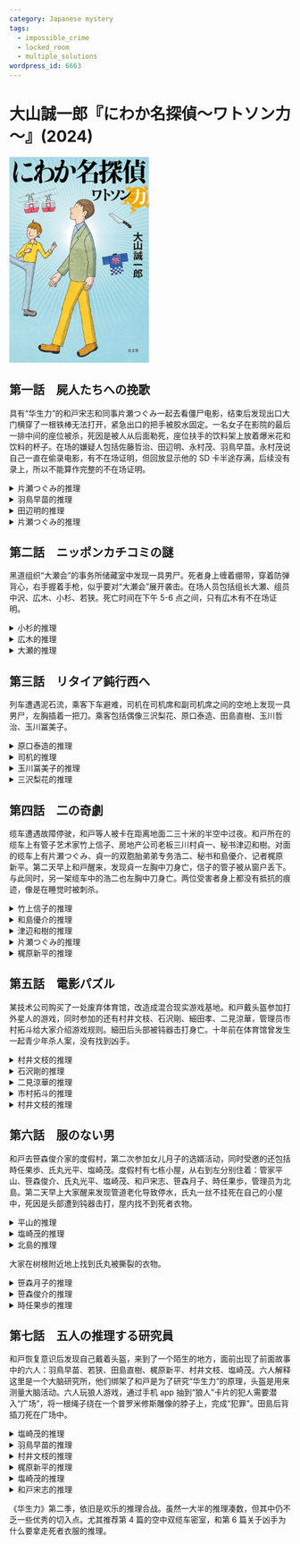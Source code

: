 ```yaml
---
category: Japanese mystery
tags:
  - impossible_crime
  - locked_room
  - multiple_solutions
wordpress_id: 6663
---
```


# 大山誠一郎『にわか名探偵～ワトソン力～』(2024)

<img src=images/2024_cover.jpg width=250/>

## 第一話　屍人たちへの挽歌

具有“华生力”的和戸宋志和同事片瀬つぐみ一起去看僵尸电影，结束后发现出口大门横穿了一根铁棒无法打开，紧急出口的把手被胶水固定。一名女子在影院的最后一排中间的座位被杀，死因是被人从后面勒死，座位扶手的饮料架上放着爆米花和饮料的杯子。在场的嫌疑人包括佐藤哲治、田辺明、永村茂、羽鳥早苗。永村茂说自己一直在偷录电影，有不在场证明，但回放显示他的 SD 卡半途存满，后续没有录上，所以不能算作完整的不在场证明。

<details><summary>片瀬つぐみ的推理</summary>
犯人把一米长的铁棒贴在背上带进影院，只有人高马大的田辺明可以办到，他是犯人。田辺明承认自己为了避免参加相亲而把门封死，但否认杀人。
</details>

<details><summary>羽鳥早苗的推理</summary>
凶手杀人时没有被人看到，说明他坐在后面。凶手是永村茂。
</details>

<details><summary>田辺明的推理</summary>
田辺明在 11:15 固定门，凶手杀人后没有离开影院，说明是在那之后行凶。受害者没有吃爆米花，说明她在 10:00 电影开始后不久便遭到杀害。这两点矛盾说明爆米花是凶手的伪装，为了让推定的死亡时间看上去比实际的要早。凶手是有假不在场证明的永村茂。
</details>

<details><summary>片瀬つぐみ的推理</summary>
片瀬曾看到田辺明弯腰（伏线），所以他没有把铁棒带入影院，是受害者为了确保凶手无法逃脱，自己把门封死。受害者矢来杏子是影院的清洁工，提前带入铁棒。杏子引诱田辺明杀死自己，没有吃爆米花是因为知道自己即将被杀。
</details>

## 第二話　ニッポンカチコミの謎

黑道组织“大瀬会”的事务所储藏室中发现一具男尸。死者身上缠着绷带，穿着防弹背心，右手握着手枪，似乎要对“大瀬会”展开袭击。在场人员包括组长大瀬、组员中沢、広木、小杉、若狭。死亡时间在下午 5-6 点之间，只有広木有不在场证明。

<details><summary>小杉的推理</summary>
事务所封锁严密，所以是内部人员引导受害者进入。凶手腿脚不便无法在外面杀人，是坐轮椅的大瀬。
</details>

<details><summary>広木的推理</summary>
受害者在祭典日穿着防弹背心招摇过市不合常理，所以他身上的绷带、防弹背心、枪都是从事务所拿的。凶手没有把这些东西放回原处，是因为一直忙着做事抽不开身。凶手是小杉。
</details>

<details><summary>大瀬的推理</summary>
受害者不是来袭击的，是凶手看到他穿着晒衣，给他穿上防弹衣，拿上枪，伪装成前来袭击的样子。受害者身穿晒衣是为了参加祭典，広木家的鱼料理店为祭典提供了有毒的食材，导致受害者死于食物中毒。広木为了掩盖食物中毒，把受害者搬入事务所，伪装成黑帮冲突。
</details>

## 第三話　リタイア鈍行西へ

列车遭遇泥石流，乘客下车避难，司机在司机席和副司机席之间的空地上发现一具男尸，左胸插着一把刀。乘客包括偶像三沢梨花、原口泰造、田島直樹、玉川哲治、玉川冨美子。

<details><summary>原口泰造的推理</summary>
犯人发现藏在列车员室的跟踪狂，为了保护三沢所以将其杀死。三沢一直坐在副驾驶座前方，如果有人想在行驶中靠近副驾驶座，肯定会被发现，这说明跟踪狂在发车前便进入了列车员室，凶手跟在他后面上车将其杀害。凶手是最先上车的和戸。
</details>

<details><summary>司机的推理</summary>
凶手能察觉到受害者隐藏在行进方向相反的列车员室，说明凶手是铁路迷。凶手是田島，他脖子上挂的相机是为了给列车照相。（这个推理不对，相机是用来给鸟照相。）
</details>

<details><summary>玉川冨美子的推理</summary>
凶手杀人后无法逃走，是因为列车已在行驶中。凶手杀人没有被人看到，是因为坐在靠近列车员室的最后面。凶手是三沢梨花。
</details>

<details><summary>三沢梨花的推理</summary>
尸体躺在乘务员室地上，血液应该从伤口处均匀扩散，但实际上血液往下流，说明尸体在一段时间内呈直立状态，之后才移进乘务员室。受害者是在客座上被刺死，只有司机有机会等乘客下车避难之后移动尸体。受害者 A 变装为老人，以“玉川哲治”的身份坐在玉川冨美子身旁，冨美子将其杀死后拆除变装。另一名老人 B 在前一站下车，走向列车后方，从乘务员门偷偷返回乘务员室，在遭遇泥石流后假冒为“玉川哲治”出现在众人面前。玉川冨美子、司机、A、B 四人均为恐怖分子，冨美子杀死 A 是因为他中途打退堂鼓想要下车。司机暴露尸体是因为接下来列车要反向行驶，尸体不可避免会被人发现。
</details>

## 第四話　二の奇劇

缆车遭遇故障停驶，和戸等人被卡在距离地面二三十米的半空中过夜。和戸所在的缆车上有管子艺术家竹上信子、房地产公司老板三川村貞一、秘书津辺和樹。对面的缆车上有片瀬つぐみ、貞一的双胞胎弟弟专务浩二、秘书和島優介、记者梶原新平。第二天早上和戸醒来，发现貞一左胸中刀身亡，信子的管子被从窗户丢下。与此同时，另一架缆车中的浩二也左胸中刀身亡。两位受害者身上都没有抵抗的痕迹，像是在睡觉时被刺杀。

<details><summary>竹上信子的推理</summary>
对于双胞胎兄弟的妻子来说，先让丈夫的兄弟死去，再让丈夫死去，自己能够继承到更多的遗产。犯人是津辺，他是貞一夫人的情人，他扔掉管子是因为“管子”的英文 tube 和“津辺”的发音相同。
</details>

<details><summary>和島優介的推理</summary>
缆车控制系统在昨晚已经恢复，公司员工将缆车移动到山脚站和山顶站，在那里杀人后再将缆车恢复原位。
</details>

<details><summary>津辺和樹的推理</summary>
刀子深深垂直刺入貞一胸口，非凶手力所能及，是貞一跪在地板上，双手握住刀子对准胸口，然后倒地自杀。貞一把管子连起来，末端绑上刀子，做成长矛将隔壁缆车的浩二刺死，然后负罪自杀。
</details>

<details><summary>片瀬つぐみ的推理</summary>
竹上信子是变装的貞一夫人，她发现丈夫自杀后，打电话联系了隔壁缆车中的熟人，让他杀死浩二，以便自己获得更多的遗产。和島昨天手机拍照电量用尽（伏线），所以犯人是梶原新平，他是信子的兄弟。信子用长管给梶原递刀子。
</details>

<details><summary>梶原新平的推理</summary>
貞一手表戴在右手腕上，说明是左撇子，但吃饭时右手拿饮料，说明他和弟弟浩二互换身份，原因是无法承担社长的重担。津辺发现浩二自杀，担心身份互换的事情暴露，自己也会被连带追诉法律责任，所以用管子当传声筒联系了隔壁缆车的和島，并用管子传递刀子，由和島杀死貞一。
</details>

## 第五話　電影パズル

某技术公司购买了一处废弃体育馆，改造成混合现实游戏基地。和戸戴头盔参加打外星人的游戏，同时参加的还有村井文枝、石沢剛、細田孝、二見涼華，管理员市村拓斗给大家介绍游戏规则。細田后头部被钝器击打身亡。十年前在体育馆曾发生一起青少年杀人案，没有找到凶手。

<details><summary>村井文枝的推理</summary>
外星人的影像和細田重合，犯人打外星人时不慎将細田打死。犯人的激光枪能量耗尽，所以只能用激光剑劈砍。犯人是石沢剛。
</details>

<details><summary>石沢剛的推理</summary>
犯人挑选游戏时杀人，是因为受害者玩游戏时会放松警惕。細田身材瘦小，说明凶手更加弱小。凶手是村井文枝。
</details>

<details><summary>二見涼華的推理</summary>
細田爬梯子，但上半截只是游戏影像，所以失足摔落。凶手是管理员市村。
</details>

<details><summary>市村拓斗的推理</summary>
犯人杀人后将尸体藏在墙的顶部，用宇宙飞船的影像遮盖，误导大家以为細田的死亡时间比实际时间更晚。二見要求与和戸同行，是为了获得不在场证明，他是凶手。
</details>

<details><summary>村井文枝的推理</summary>
細田玩游戏时没有戴头盔，是为了在现实世界中寻找证据，市村通过监控发现細田举止奇怪，所以将其灭口。市村是十年前的杀人凶手，有一个沾着他血手印的排球卡在天花板缝隙里。（<b>隐藏在推理中的伏线</b>：市村在他的推理中提到二見说的话，监控听不到声音，说明市村也在游戏中。）
</details>

## 第六話　服のない男

和戸去笹森俊介家的度假村，第二次参加女儿月子的选婿活动，同时受邀的还包括時任果歩、氏丸光平、塩崎茂。度假村有七栋小屋，从右到左分别住着：管家平山、笹森俊介、氏丸光平、塩崎茂、和戸宋志、笹森月子、時任果歩，管理员为北島。第二天早上大家醒来发现管道老化导致停水，氏丸一丝不挂死在自己的小屋中，死因是头部遭到钝器击打，屋内找不到死者衣物。

<details><summary>平山的推理</summary>
凶手带走死者的衣服，因为上面沾了自己的血。凶手是受伤的果歩。（果歩其实没有受伤，只是打了太多的网球。）
</details>

<details><summary>塩崎茂的推理</summary>
凶手在氏丸的小屋泡澡，衣服被氏丸恶作剧藏起，出来之后生气地杀死氏丸，并穿上氏丸的衣服离开。凶手是有理由在氏丸的小屋洗澡，并且能穿上氏丸衣服的月子。
</details>

<details><summary>北島的推理</summary>
凶手拿走氏丸的衣服，是因为那套衣服是古董服饰。凶手是和氏丸身材相近的和戸。
</details>

大家在树根附近地上找到氏丸被撕裂的衣物。

<details><summary>笹森月子的推理</summary>
凶手趁氏丸洗澡出来将其杀害，说明凶手体力不强，并且知道氏丸在洗澡。凶手是隔壁小屋的俊介，通过窗户看到氏丸在洗澡。这个推理不对，因为凌晨一点停水，而氏丸是在三点左右遇害。
</details>

<details><summary>笹森俊介的推理</summary>
凶手拿走氏丸的衣服，是为了暴露他腿不长的事实，从而在选婿活动中占据优势。凶手是塩崎或者和戸中一人。
</details>

<details><summary>時任果歩的推理</summary>
凶手在食堂的饮水机前打死氏丸，氏丸的衣服被浸湿。因为度假村停水，很容易看出氏丸在管理楼被杀，凶手为了隐藏这一点把尸体搬回小屋，并拿走了氏丸的衣物。凶手是管理员，他在食堂将氏丸误认为小偷打死。氏丸晚饭的汉堡排中放了七人份的椒盐（伏线：月子没有好好揉捏），所以口渴找水喝。
</details>

## 第七話　五人の推理する研究員

和戸恢复意识后发现自己戴着头盔，来到了一个陌生的地方，面前出现了前面故事中的六人：羽鳥早苗、若狭、田島直樹、梶原新平、村井文枝、塩崎茂。六人解释这里是一个大脑研究所，他们绑架了和戸是为了研究“华生力”的原理，头盔是用来测量大脑活动。六人玩狼人游戏，通过手机 app 抽到“狼人”卡片的犯人需要潜入“广场”，将一根绳子绕在一个普罗米修斯雕像的脖子上，完成“犯罪”。田島后背插刀死在广场中。

<details><summary>塩崎茂的推理</summary>
凶手从门缝看到“犯人”田島走进广场，趁机尾随将其杀害。凶手是田島对面房间的羽鳥。
</details>

<details><summary>羽鳥早苗的推理</summary>
凶手是安装手机 app 的所长村井文枝，他故意让田島抽到“狼人”。
</details>

<details><summary>村井文枝的推理</summary>
为了把绳子缠到雕像的脖子上，田島必须攀爬大石，然后他在绳子缠到一半的时候被杀。凶手能垂直地刺中田島后背，说明他身材高大。凶手是梶原新平。
</details>

<details><summary>梶原新平的推理</summary>
绳子缠到一半是凶手的伪装，他等到田島从石头上下来的时候将其刺中。凶手是最矮的塩崎茂。
</details>

<details><summary>塩崎茂的推理</summary>
凶手是“狼人”而不是田島。田島试图杀死凶手，却被凶手反杀。凶手是田島忌恨的若狭，他抢先发表了田島的研究成果。
</details>

<details><summary>和戸宋志的推理</summary>
和戸面前只有村井文枝一人，其他人都是混合现实的影像，头盔是显示器。（伏线：各人进行推理时没有看对方的脸，塩崎尸检时没有触碰遗体。）田島是假死，瞳孔散大是影像叠加。其余众人呆在与和戸距离各异的房间中，为了测量“华生力”的作用范围。
</details>

《华生力》第二季，依旧是欢乐的推理合战。虽然一大半的推理凑数，但其中仍不乏一些优秀的切入点。尤其推荐第 4 篇的空中双缆车密室，和第 6 篇关于凶手为什么要拿走死者衣服的推理。